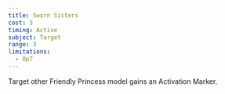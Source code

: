 ```yaml
---
title: Sworn Sisters
cost: 3
timing: Active
subject: Target
range: 3
limitations:
  - OpT
---
```

Target other Friendly Princess model gains an Activation Marker.